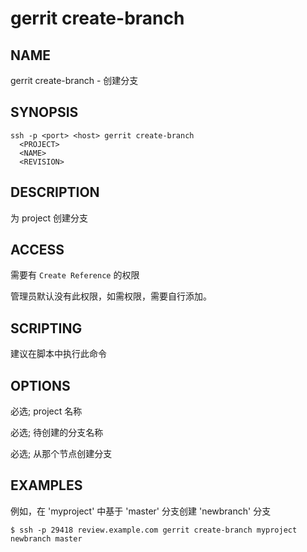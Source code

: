 # gerrit create-branch

## NAME
gerrit create-branch - 创建分支

## SYNOPSIS
```
ssh -p <port> <host> gerrit create-branch
  <PROJECT>
  <NAME>
  <REVISION>
```

## DESCRIPTION
为 project 创建分支

## ACCESS
需要有 `Create Reference` 的权限

管理员默认没有此权限，如需权限，需要自行添加。

## SCRIPTING
建议在脚本中执行此命令

## OPTIONS
**<PROJECT>**
    必选; project 名称

**<NAME>**
    必选; 待创建的分支名称

**<REVISION>**
    必选; 从那个节点创建分支

## EXAMPLES
例如，在 'myproject' 中基于 'master' 分支创建 'newbranch' 分支

```
$ ssh -p 29418 review.example.com gerrit create-branch myproject newbranch master
```

